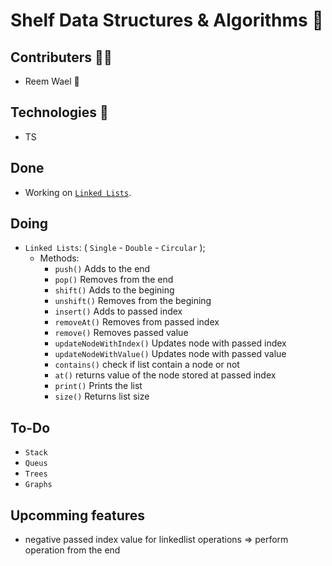 # Shelf Data Structures & Algorithms 🧠

## Contributers 🙏🏻

- Reem Wael 🌸

## Technologies 🧪

- TS

## Done

- Working on [`Linked Lists`](/src/SingleLinkedList.ts).

## Doing

- `Linked Lists`: ( `Single` - `Double` - `Circular` );
  - Methods:
    - `push()` Adds to the end
    - `pop()` Removes from the end
    - `shift()` Adds to the begining
    - `unshift()` Removes from the begining
    - `insert()` Adds to passed index
    - `removeAt()` Removes from passed index
    - `remove()` Removes passed value
    - `updateNodeWithIndex()` Updates node with passed index
    - `updateNodeWithValue()` Updates node with passed value
    - `contains()` check if list contain a node or not 
    - `at()` returns value of the node stored at passed index
    - `print()` Prints the list
    - `size()` Returns list size

## To-Do

- `Stack`
- `Queus`
- `Trees`
- `Graphs`

## Upcomming features

- negative passed index value for linkedlist operations => perform operation from the end
